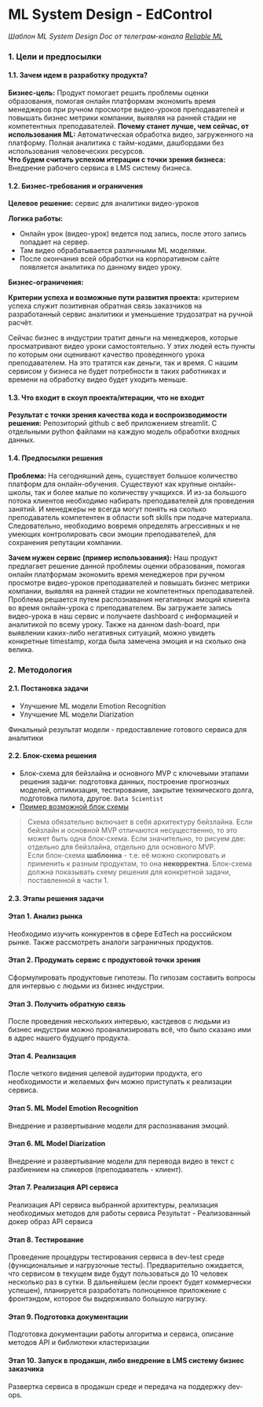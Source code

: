 # ML System Design - EdControl

*Шаблон ML System Design Doc от телеграм-канала [Reliable ML](https://t.me/reliable_ml)*   


### 1. Цели и предпосылки 
#### 1.1. Зачем идем в разработку продукта?  

**Бизнес-цель:** Продукт помогает решить проблемы оценки образования, помогая онлайн платформам экономить время менеджеров при ручном просмотре видео-уроков преподавателей и повышать бизнес метрики компании, выявляя на ранней стадии не компетентных преподавателей. 
**Почему станет лучше, чем сейчас, от использования ML:** Автоматическая обработка видео, загруженного на платформу. Полная аналитика с тайм-кодами, дашбордами без использования человеческих ресурсов.  
**Что будем считать успехом итерации с точки зрения бизнеса:** Внедрение рабочего сервиса в LMS систему бизнеса. 

#### 1.2. Бизнес-требования и ограничения  
**Целевое решение:** сервис для аналитики видео-уроков

**Логика работы:**
- Онлайн урок (видео-урок) ведется под запись, после этого запись попадает на сервер.
- Там видео обрабатывается различными ML моделями.
- После окончания всей обработки на корпоративном сайте появляется аналитика по данному видео уроку.

**Бизнес-ограничения:**

**Критерии успеха и возможные пути развития проекта:** критерием успеха служит позитивная обратная связь заказчиков на разработанный сервис аналитики и уменьшение трудозатрат на ручной расчёт.

Сейчас бизнес в индустрии тратит деньги на менеджеров, которые просматривают видео уроки самостоятельно. У этих людей есть пункты по которым они оценивают качество проведенного урока преподавателем. На это тратятся как деньги, так и время. 
С нашим сервисом у бизнеса не будет потребности в таких работниках и времени на обработку видео будет уходить меньше.

#### 1.3. Что входит в скоуп проекта/итерации, что не входит   

**Результат с точки зрения качества кода и воспроизводимости решения:** Репозиторий github с веб приложением streamlit. С отдельными python файлами на каждую модель обработки входных данных.

#### 1.4. Предпосылки решения  

**Проблема:**
На сегодняшний день, существует большое количество платформ для онлайн-обучения. Существуют как крупные онлайн-школы, так и более малые по количеству учащихся. И из-за большого потока клиентов необходимо набирать преподавателей для проведения занятий. И менеджеры не всегда могут понять на сколько преподаватель компетентен в области soft skills при подаче материала. Следовательно, необходимо вовремя определять агрессивных и не умеющих контролировать свои эмоции преподавателей, для сохранения репутации компании.

**Зачем нужен сервис (пример использования):**
Наш продукт предлагает решение данной проблемы оценки образования, помогая онлайн платформам экономить время менеджеров при ручном просмотре видео-уроков преподавателей и повышать бизнес метрики компании, выявляя на ранней стадии не компетентных преподавателей. Проблема решается путем распознавания негативных эмоций клиента во время онлайн-урока с преподавателем. Вы загружаете запись видео-урока в наш сервис и получаете dashboard с информацией и аналитикой по всему уроку. Также на данном dash-board, при выявлении каких-либо негативных ситуаций, можно увидеть конкретные timestamp, когда была замечена эмоция и на сколько она велика.

### 2. Методология  

#### 2.1. Постановка задачи  

- Улучшение ML модели Emotion Recognition
- Улучшение ML модели Diarization

Финальный результат модели - предоставление готового сервиса для аналитики

#### 2.2. Блок-схема решения  

- Блок-схема для бейзлайна и основного MVP с ключевыми этапами решения задачи: подготовка данных, построение прогнозных моделей, оптимизация, тестирование, закрытие технического долга, подготовка пилота, другое. `Data Scientist`  
- [Пример возможной блок схемы](https://github.com/IrinaGoloshchapova/ml_system_design_doc_ru/blob/main/product_schema.png?raw=true)
> Схема обязательно включает в себя архитектуру бейзлайна. Если бейзлайн и основной MVP отличаются несущественно, то это может быть одна блок-схема. Если значительно, то рисуем две: отдельно для бейзлайна, отдельно для основного MVP.  
> Если блок-схема **шаблонна** - т.е. её можно скопировать и применить к разным продуктам, то она **некорректна**. Блок-схема должна показывать схему решения для конкретной задачи, поставленной в части 1.    

#### 2.3. Этапы решения задачи 

#### **Этап 1. Анализ рынка**

Необходимо изучить конкурентов в сфере EdTech на российском рынке. Также рассмотреть аналоги заграничных продуктов.

#### **Этап 2. Продумать сервис с продуктовой точки зрения**

Сформулировать продуктовые гипотезы. По гипозам составить вопросы для интервью с людьми из бизнес индустрии.

#### **Этап 3. Получить обратную связь**

После проведения нескольких интервью, кастдевов с людьми из бизнес индустрии можно проанализировать всё, что было сказано ими в адрес нашего будущего продукта. 

#### **Этап 4. Реализация**

После четкого видения целевой аудитории продукта, его необходимости и желаемых фич можно приступать к реализации сервиса.

#### **Этап 5. ML Model Emotion Recognition**

Внедрение и развертывание модели для распознавания эмоций.

#### **Этап 6. ML Model Diarization**

Внедрение и развертывание модели для перевода видео в текст с разбиением на спикеров (преподаватель - клиент).

#### **Этап 7. Реализация API сервиса**

Реализация API сервиса выбранной архитектуры, реализация необходимых методов для работы сервиса
Результат - Реализованный докер образ API сервиса 

#### **Этап 8. Тестирование**
Проведение процедуры тестирования сервиса в dev-test среде (функциональные и нагрузочные тесты). Предварительно ожидается, что сервисом в текущем виде будут пользоваться до 10 человек несколько раз в сутки. В дальнейшем (если проект будет коммерчески успешен), планируется разработать полноценное приложение с фронтэндом, которое бы выдерживало большую нагрузку. 

#### **Этап 9. Подготовка документации**
Подготовка документации работы алгоритма и сервиса, описание методов API и библиотеки кластеризации
 
#### **Этап 10. Запуск в продакшн, либо внедрение в LMS систему бизнес заказчика**
Развертка сервиса в продакшн среде и передача на поддержку dev-ops.


